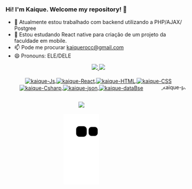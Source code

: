 ### Hi!  I'm Kaique. Welcome my repository! 👋

          

- 🔭 Atualmente estou trabalhado com backend utilizando a PHP/AJAX/ Postgree
- 🌱 Estou estudando React native para criação de um projeto da faculdade em mobile.
- 📫 Pode me procurar kaiquerocc@gmail.com
- 😄 Pronouns: ELE/DELE


<div align="center">

 <a href="https://github.com/kaiqueRoc">
  <img height="180em" src="https://github-readme-stats.vercel.app/api?username=kaiqueRoc&show_icons=true&theme=dark&include_all_commits=true&count_private=true"/>
  <img height="180em" src="https://github-readme-stats.vercel.app/api/top-langs/?username=kaiqueRoc&layout=compact&langs_count=7&theme=dark"/>
<div/>




<div style="display: inline_block"><br>
  <img align="center" alt="kaique-Js" height="50" width="50" src="https://user-images.githubusercontent.com/75712250/183796225-7d4394b5-bfaa-4ab6-a75a-4993272a26b8.png">
  <img align="center" alt="kaique-React" height="50" width="50" src="https://user-images.githubusercontent.com/75712250/183795560-64b20c8f-c04b-4737-b502-03d53966d644.png">
  <img align="center" alt="kaique-HTML" height="50" width="50" src="https://user-images.githubusercontent.com/75712250/183796343-fd40cf8e-dd65-4b63-98ee-d5087abb4b0a.png">
  <img align="center" alt="kaique-CSS" height="50" width="50" src="https://user-images.githubusercontent.com/75712250/183796432-1c61bb8b-f38b-4845-b0b1-713e24d588ec.png">
  <img align="center" alt="kaique-Csharp" height="50" width="50" src="https://user-images.githubusercontent.com/75712250/183795764-c2854ee4-976c-4587-a895-c549e0233091.png">
  <img align="center" alt="kaique-json" height="50" width="50" src="https://user-images.githubusercontent.com/75712250/183796120-f65d4984-bef1-4eb1-81ff-d456dcd95b4c.png">        
  <img align="center" alt="kaique-dataBse" height="50" width="50" src="https://user-images.githubusercontent.com/75712250/183795927-d426e4c2-8e7f-4600-ae69-b97087e6501d.png">
  <img align="right" alt=kaique-pic" height="150" style="border-radius:50px;" src="https://user-images.githubusercontent.com/75712250/183793590-39ba2e51-9fbf-4c45-bf48-833991c2ba91.png">
</div>

  ##
  
  
          
  <div> 
  
  <a href="https://www.linkedin.com/in/kaqueroc/?originalSubdomain=br" target="_blank"><img src="https://img.shields.io/badge/-LinkedIn-%230077B5?style=for-the-badge&logo=linkedin&logoColor=white" target="_blank"></a> 
 
  ![Snake animation](https://github.com/rafaballerini/rafaballerini/blob/output/github-contribution-grid-snake.svg)
 
</div>
